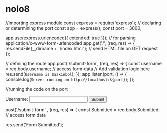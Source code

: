 # nolo8
//importing express module
const express = require('express');
// declaring or determining the port
const app = express(); const port = 3000;

app.use(express.urlencoded({ extended: true }));
// for parsing application/x-www-form-urlencoded app.get('/', (req, res)
=> { res.sendFile(__dirname + '/index.html');
// send HTML file on GET request });

// defining the route
app.post('/submit-form', (req, res) => { const username =
req.body.username; // access form data // Add validation logic here
res.send(`Username is $aakinbol`);
}); app.listen(port, () => { console.log(`Server running on
http://localhost:${port}`); });

//running the code on the port
<!DOCTYPE html> <html> <head> <title>Simple Form</title> </head> <body>
<form action="/submit-form" method="post"> <label
for="username">Username:</label> <input type="text" id="username"
name="username" required> <button type="submit">Submit</button> </form>
</body> </html>
post('/submit-form' , (req, res) => {
const Submitted = req.body.Submitted; // access form data

res.send('Form Submitted');
